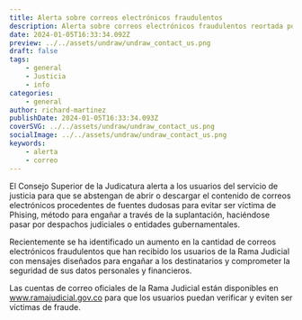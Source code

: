 ```yaml
---
title: Alerta sobre correos electrónicos fraudulentos
description: Alerta sobre correos electrónicos fraudulentos reortada por la Rama Judicial
date: 2024-01-05T16:33:34.092Z
preview: ../../assets/undraw/undraw_contact_us.png
draft: false
tags:
    - general
    - Justicia
    - info
categories:
    - general
author: richard-martinez
publishDate: 2024-01-05T16:33:34.093Z
coverSVG: ../../assets/undraw/undraw_contact_us.png
socialImage: ../../assets/undraw/undraw_contact_us.png
keywords:
    - alerta
    - correo
---
```

El Consejo Superior de la Judicatura alerta a los usuarios del servicio de justicia para que se abstengan de abrir o descargar el contenido de correos electrónicos procedentes de fuentes dudosas para evitar ser víctima de Phising, método para engañar a través de la suplantación, haciéndose pasar por despachos judiciales o entidades gubernamentales.

Recientemente se ha identificado un aumento en la cantidad de correos electrónicos fraudulentos que han recibido los usuarios de la Rama Judicial con mensajes diseñados para engañar a los destinatarios y comprometer la seguridad de sus datos personales y financieros.

Las cuentas de correo oficiales de la Rama Judicial están disponibles en www.ramajudicial.gov.co para que los usuarios puedan verificar y eviten ser víctimas de fraude.